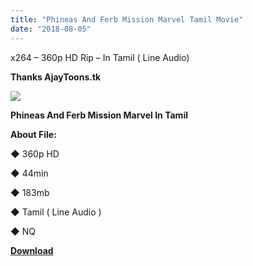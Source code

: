 ```yaml
---
title: "Phineas And Ferb Mission Marvel Tamil Movie"
date: "2018-08-05"
---
```


x264 – 360p HD Rip – In Tamil ( Line Audio)

**Thanks AjayToons.tk**

[![](https://2.bp.blogspot.com/-fUisWkNLWbQ/W2dr0UNoemI/AAAAAAAAAYo/DDYU4Ofn5b44Lo8zrSUmqaK7Cc7qvCMfQCLcBGAs/s640/AjayToons.tk{2bdbed38d32e7704a3eaa20af56e2289d0665505d01c3d892d71953ac3249a13}2B-{2bdbed38d32e7704a3eaa20af56e2289d0665505d01c3d892d71953ac3249a13}2BPhineas{2bdbed38d32e7704a3eaa20af56e2289d0665505d01c3d892d71953ac3249a13}2Band{2bdbed38d32e7704a3eaa20af56e2289d0665505d01c3d892d71953ac3249a13}2Bferb{2bdbed38d32e7704a3eaa20af56e2289d0665505d01c3d892d71953ac3249a13}2Bmission{2bdbed38d32e7704a3eaa20af56e2289d0665505d01c3d892d71953ac3249a13}2Bmarvel{2bdbed38d32e7704a3eaa20af56e2289d0665505d01c3d892d71953ac3249a13}2Btamil.jpg)](https://2.bp.blogspot.com/-fUisWkNLWbQ/W2dr0UNoemI/AAAAAAAAAYo/DDYU4Ofn5b44Lo8zrSUmqaK7Cc7qvCMfQCLcBGAs/s1600/AjayToons.tk{2bdbed38d32e7704a3eaa20af56e2289d0665505d01c3d892d71953ac3249a13}2B-{2bdbed38d32e7704a3eaa20af56e2289d0665505d01c3d892d71953ac3249a13}2BPhineas{2bdbed38d32e7704a3eaa20af56e2289d0665505d01c3d892d71953ac3249a13}2Band{2bdbed38d32e7704a3eaa20af56e2289d0665505d01c3d892d71953ac3249a13}2Bferb{2bdbed38d32e7704a3eaa20af56e2289d0665505d01c3d892d71953ac3249a13}2Bmission{2bdbed38d32e7704a3eaa20af56e2289d0665505d01c3d892d71953ac3249a13}2Bmarvel{2bdbed38d32e7704a3eaa20af56e2289d0665505d01c3d892d71953ac3249a13}2Btamil.jpg)

**Phineas And Ferb Mission Marvel In Tamil**

**About File:**

**◆** 360p HD

◆ 44min

◆ 183mb

◆ Tamil ( Line Audio )

◆ NQ

**[Download](http://ujv.me/PE0ngTJ)**
